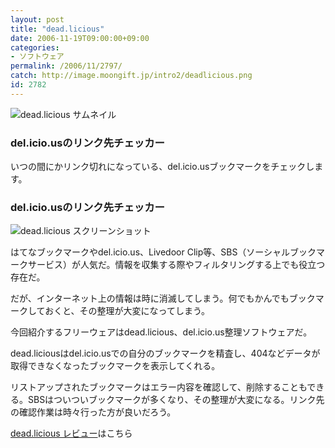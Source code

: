 ```yaml
---
layout: post
title: "dead.licious"
date: 2006-11-19T09:00:00+09:00
categories:
- ソフトウェア
permalink: /2006/11/2797/
catch: http://image.moongift.jp/intro2/deadlicious.png
id: 2782
---
```

 ![dead.licious サムネイル](http://image.moongift.jp/intro2/deadlicious.t.png "dead.licious サムネイル")
  

### del.icio.usのリンク先チェッカー
  
いつの間にかリンク切れになっている、del.icio.usブックマークをチェックします。  
<!--more-->  

### del.icio.usのリンク先チェッカー
  

![dead.licious スクリーンショット](http://image.moongift.jp/intro2/deadlicious.png "dead.licious スクリーンショット")

  

はてなブックマークやdel.icio.us、Livedoor Clip等、SBS（ソーシャルブックマークサービス）が人気だ。情報を収集する際やフィルタリングする上でも役立つ存在だ。

  

だが、インターネット上の情報は時に消滅してしまう。何でもかんでもブックマークしておくと、その整理が大変になってしまう。

  

今回紹介するフリーウェアはdead.licious、del.icio.us整理ソフトウェアだ。

  

dead.liciousはdel.icio.usでの自分のブックマークを精査し、404などデータが取得できなくなったブックマークを表示してくれる。

  

リストアップされたブックマークはエラー内容を確認して、削除することもできる。SBSはついついブックマークが多くなり、その整理が大変になる。リンク先の確認作業は時々行った方が良いだろう。

  

[dead.licious レビュー](http://fw.moongift.jp/review/i-2798.html)はこちら

